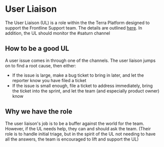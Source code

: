 # User Liaison
The User Liaison (UL) is a role within the the Terra Platform designed to support the Frontline Support team. The details are outlined [here](https://docs.google.com/document/d/1jFlkqccNolyHzMJpS84-PaBV4AbC3H6HKtJUmQnPeAc/edit). In addition, the UL should monitor the #saturn channel

## How to be a good UL
A user issue comes in through one of the channels. The user liaison jumps on to find a root cause, then either:
* If the issue is large, make a bug ticket to bring in later, and let the reporter know you have filed a ticket
* If the issue is small enough, file a ticket to address immediately, bring the ticket into the sprint, and let the team (and especially product owner) know

## Why we have the role
The user liaison's job is to be a buffer against the world for the team. However, if the UL needs help, they can and should ask the team. (Their role is to handle initial triage, but in the spirit of the UL not needing to have all the answers, the team is encouraged to lift and support the UL)
